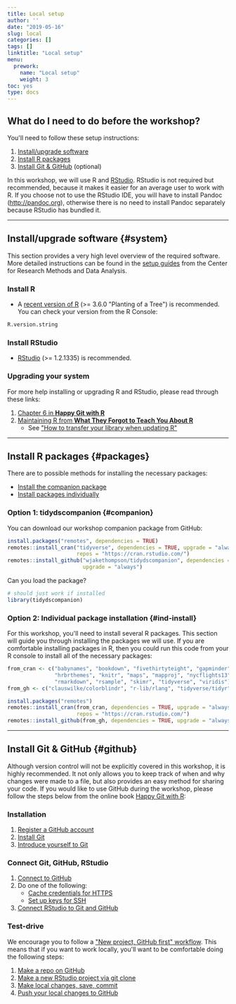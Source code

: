 ```yaml
---
title: Local setup
author: ''
date: "2019-05-16"
slug: local
categories: []
tags: []
linktitle: "Local setup"
menu:
  prework:
    name: "Local setup"
    weight: 3
toc: yes
type: docs
---
```




## What do I need to do before the workshop?

You'll need to follow these setup instructions:

1. [Install/upgrade software](#system)
1. [Install R packages](#packages)
1. [Install Git & GitHub](#github) (optional)

In this workshop, we will use R and [RStudio](https://www.rstudio.com/products/rstudio/). RStudio is not required but recommended, because it makes it easier for an average user to work with R. If you choose not to use the RStudio IDE, you will have to install Pandoc (http://pandoc.org), otherwise there is no need to install Pandoc separately because RStudio has bundled it. 

-----

## Install/upgrade software {#system}

This section provides a very high level overview of the required software. More detailed instructions can be found in the [setup guides](https://crmda.ku.edu/setup) from the Center for Research Methods and Data Analysis.

### Install R

* A [recent version of R](https://cran.rstudio.com/) (>= 3.6.0 "Planting of a Tree") is recommended. You can check your version from the R Console:


```r
R.version.string
```


### Install RStudio

* [RStudio](https://www.rstudio.com/products/rstudio/download/#download) (>= 1.2.1335)  is recommended.


### Upgrading your system

For more help installing or upgrading R and RStudio, please read through these links:

1. [Chapter 6 in **Happy Git with R**](http://happygitwithr.com/install-r-rstudio.html)
1. [Maintaining R from **What They Forgot to Teach You About R**](https://whattheyforgot.org/maintaining-r.html)
    - See ["How to transfer your library when updating R"](https://whattheyforgot.org/maintaining-r.html#how-to-transfer-your-library-when-updating-r)

-----

## Install R packages {#packages}

There are to possible methods for installing the necessary packages:

* [Install the companion package](#companion)
* [Install packages individually](#ind-install)

### Option 1: tidydscompanion {#companion}

You can download our workshop companion package from GitHub:


```r
install.packages("remotes", dependencies = TRUE)
remotes::install_cran("tidyverse", dependencies = TRUE, upgrade = "always",
                      repos = "https://cran.rstudio.com/")
remotes::install_github("wjakethompson/tidydscompanion", dependencies = TRUE,
                        upgrade = "always")
```

Can you load the package?


```r
# should just work if installed
library(tidydscompanion)
```

### Option 2: Individual package installation {#ind-install}

For this workshop, you'll need to install several R packages. This section will guide you through installing the packages we will use. If you are comfortable installing packages in R, then you could run this code from your R console to install all of the necessary packages:


```r
from_cran <- c("babynames", "bookdown", "fivethirtyteight", "gapminder", "here",
               "hrbrthemes", "knitr", "maps", "mapproj", "nycflights13",
               "rmarkdown", "rsample", "skimr", "tidyverse", "viridis")
from_gh <- c("clauswilke/colorblindr", "r-lib/rlang", "tidyverse/tidyr")
```


```r
install.packages("remotes")
remotes::install_cran(from_cran, dependencies = TRUE, upgrade = "always",
                      repos = "https://cran.rstudio.com/")
remotes::install_github(from_gh, dependencies = TRUE, upgrade = "always")
```

-----

## Install Git & GitHub {#github}

Although version control will not be explicitly covered in this workshop, it is highly recommended. It not only allows you to keep track of when and why changes were made to a file, but also provides an easy method for sharing your code. If you would like to use GitHub during the workshop, please follow the steps below from the online book [Happy Git with R](https://happygitwithr.com/):

### Installation

1. [Register a GitHub account](https://happygitwithr.com/github-acct.html)
1. [Install Git](https://happygitwithr.com/install-git.html) 
1. [Introduce yourself to Git](https://happygitwithr.com/hello-git.html)

### Connect Git, GitHub, RStudio

1. [Connect to GitHub](https://happygitwithr.com/push-pull-github.html)
1. Do one of the following:
    - [Cache credentials for HTTPS](https://happygitwithr.com/credential-caching.html)
    - [Set up keys for SSH](https://happygitwithr.com/ssh-keys.html)
1. [Connect RStudio to Git and GitHub](https://happygitwithr.com/rstudio-git-github.html)

### Test-drive

We encourage you to follow a ["New project, GitHub first" workflow](https://happygitwithr.com/new-github-first.html). This means that if you want to work locally, you'll want to be comfortable doing the following steps:

1. [Make a repo on GitHub](https://happygitwithr.com/new-github-first.html#make-a-repo-on-github-1)
1. [Make a new RStudio project via git clone](https://happygitwithr.com/new-github-first.html#new-rstudio-project-via-git-clone)
1. [Make local changes, save, commit](https://happygitwithr.com/new-github-first.html#make-local-changes-save-commit-1)
1. [Push your local changes to GitHub](https://happygitwithr.com/new-github-first.html#push-your-local-changes-to-github)
